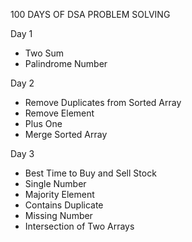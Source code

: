 100 DAYS OF DSA PROBLEM SOLVING

Day 1
  - Two Sum
  - Palindrome Number

Day 2
  - Remove Duplicates from Sorted Array
  - Remove Element
  - Plus One
  - Merge Sorted Array

Day 3
  - Best Time to Buy and Sell Stock
  - Single Number
  - Majority Element
  - Contains Duplicate
  - Missing Number
  - Intersection of Two Arrays
